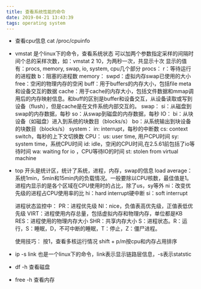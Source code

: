 ```yaml
---
title: 查看系统性能的命令
date: 2019-04-21 13:43:39
tags: operating system
---
```

- 查看cpu信息
cat /proc/cpuinfo

- vmstat
是个linux下的命令，查看系统状态
可以加两个参数指定采样的间隔时间个总的采样次数，如：vmstat 2 10，为两秒一次，共显示十次
显示的值有：procs, memory, swap, io, system, cpu几个部分
procs： 
r：等待运行的进程数
b：阻塞的进程数
memory：
swpd：虚拟内存swap已使用的大小
free：空闲的物理内存的空闲
buff：用于buffers的内存大小，包括file meta和设备交互的数据
cache：用于cache的内存大小，包括文件数据和mmap调用后的内存映射信息。和buff的区别是buffer和设备交互，从设备读取或写到设备（flush），但是cache是在文件系统内部交互的。
swap：
si：从磁盘到swap的内存数据，每秒
so：从swap到磁盘的内存数据，每秒
IO：
bi：从块设备（如磁盘）进入到系统的块数目（blocks/s）
bo：从系统输出到块设备的块数目（blocks/s）
system：
in: interrupt，每秒的中断数
cs: context switch，每秒的上下文切换数
CPU：
us: user time, 用户CPU时间
sy: system time，系统CPU时间
id: idle，空闲的CPU时间,在2.5.61前包括了io等待时间
wa: waiting for io ，CPU等待IO的时间
st: stolen from virtual machine

- top
    开头是统计区，统计了系统，进程，内存，swap的信息
    load average：系统1min，5min和15min内的负载情况。一般要除以CPU核数，最佳值是1。
    进程内显示的是各个区域在CPU使用时的占比，除了us，sy等外
    ni：改变优先级的进程占CPU使用率的比
    hi：hard interrupt硬中断
    si：soft interrupt
  
    进程状态监控中：
    PR：进程优先级
    NI：nice，负值表高优先级，正值表低优先级
    VIRT：进程使用内存总量，包括虚拟内存和物理内存，单位都是KB
    RES：进程使用的物理内存大小
    SHR：共享内存大小
    S：进程状态。R：运行，S：睡眠，D，不可中断的睡眠，T：停止，Z：僵尸进程。
    
    使用技巧：
    按1，查看多核运行情况
    shift + p/m按cpu和内存占用排序

- ip -s link
也是一个linux下的命令，link表示显示链路层信息，-s表示statstic

- df -h
查看磁盘

- free -h
查看内存
